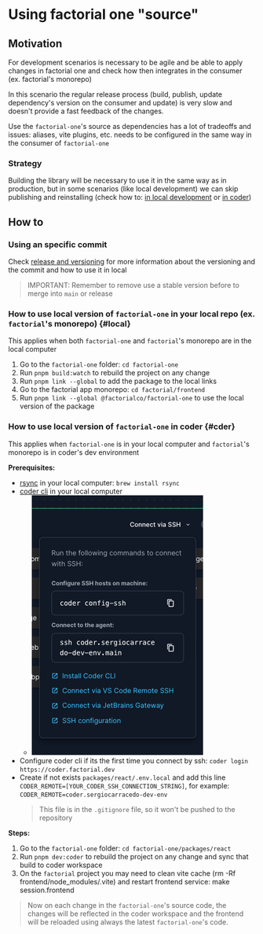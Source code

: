 # Using factorial one "source"

## Motivation

For development scenarios is necessary to be agile and be able to apply changes in factorial one and check how then
integrates in the consumer (ex. factorial's monorepo)

In this scenario the regular release process (build, publish, update dependency's version on the consumer and update) is
very slow and doesn't provide a fast feedback of the
changes.

Use the `factorial-one`'s source as dependencies has a lot of tradeoffs and issues: aliases, vite plugins, etc. needs to
be configured in the same way in the consumer of `factorial-one`

### Strategy

Building the library will be necessary to use it in the same way as in production, but in some scenarios (like local
development) we can skip publishing and reinstalling (check how to: [in local development](#local)
or [in coder](#coder))

## How to

### Using an specific commit

Check [release and versioning](release-and-versioning.md) for more information about the versioning and the commit and
how to use it in local

> IMPORTANT: Remember to remove use a stable version before to merge into `main` or release

### How to use local version of `factorial-one` in your local repo (ex. `factorial`'s monorepo) {#local}

This applies when both `factorial-one` and `factorial`'s monorepo are in the local computer

1. Go to the `factorial-one` folder: `cd factorial-one`
2. Run `pnpm build:watch` to rebuild the project on any change
3. Run `pnpm link --global` to add the package to the local links
4. Go to the factorial app monorepo: `cd factorial/frontend`
5. Run `pnpm link --global @factorialco/factorial-one` to use the local version of the package

### How to use local version of `factorial-one` in coder {#cder}

This applies when `factorial-one` is in your local computer and `factorial`'s monorepo is in coder's dev environment

**Prerequisites:**

- [rsync](https://linux.die.net/man/1/rsync) in your local computer: `brew install rsync`
- [coder cli](https://coder.com/docs/install/cli) in your local computer
    - ![Coder ssh](images/coder.png)
- Configure coder cli if its the first time you connect by ssh: `coder login https://coder.factorial.dev`
- Create if not exists `packages/react/.env.local` and add this line `CODER_REMOTE=[YOUR_CODER_SSH_CONNECTION_STRING]`, for example:
  `CODER_REMOTE=coder.sergiocarracedo-dev-env`
  > This file is in the `.gitignore` file, so it won't be pushed to the repository

**Steps:**

1. Go to the `factorial-one` folder: `cd factorial-one/packages/react`
2. Run `pnpm dev:coder` to rebuild the project on any change and sync that build to coder workspace
3. On the `factorial` project you may need to clean vite cache (rm -Rf frontend/node_modules/.vite) and restart frontend service: make session.frontend

> Now on each change in the `factorial-one`'s source code, the changes will be reflected in the coder workspace and the
> frontend will be reloaded using always the latest `factorial-one`'s code.

